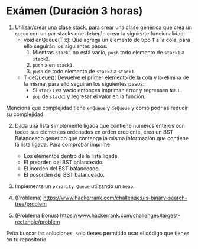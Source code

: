 # Exámen (Duración 3 horas)

1. Utilizar/crear una clase stack, para crear una clase gen&eacute;rica que crea un `queue` con un par stacks que deberán crear la siguiente funcionalidad:
    - void enQueue(T x): Que agrega un elemento de tipo `T` a la cola, para ello seguirán los siguientes pasos:
        1. Mientras `stack1` no está vacío, `push` todo elemento de `stack1` a `stack2`.
        2. `push` x en `stack1`.
        3. `push` de todo elemento de `stack2` a `stack1`.
    - T deQueue(): Devuelve el primer elemento de la cola y lo elimina de la misma, para ello seguiran los siguientes pasos:
        - Si `stack1` es vacio entonces impriman error y regrensen `NULL`.
        - `pop` de `stack1` y regresar el valor en la funci&oacute;n.

Menciona que complejidad tiene `enQueue` y `deQueue` y como podrias reducir su complejidad. 

2. Dada una lista simplemente ligada que contiene números enteros con todos sus elementos ordenados en orden creciente, crea un BST Balanceado generico que contenga la misma información que contiene la lista ligada. Para comprobar imprime
    - Los elementos dentro de la lista ligada.
    - El preorden del BST balanceado.
    - El inorden del BST balanceado.
    - El posorden del BST balanceado.

3. Implementa un `priority Queue` utiizando un `heap`.

4. (Problema) https://www.hackerrank.com/challenges/is-binary-search-tree/problem

5. (Problema Bonus) https://www.hackerrank.com/challenges/largest-rectangle/problem 

Evita buscar las soluciones, solo tienes permitido usar el código que tienes en tu repositorio.